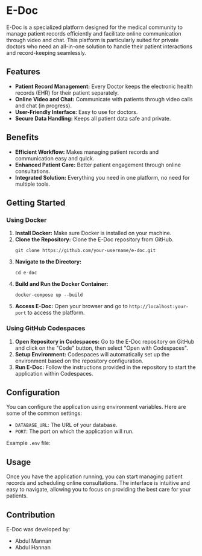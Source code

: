 # E-Doc

E-Doc is a specialized platform designed for the medical community to manage patient records efficiently and facilitate online communication through video and chat. This platform is particularly suited for private doctors who need an all-in-one solution to handle their patient interactions and record-keeping seamlessly.

## Features

- **Patient Record Management:** Every Doctor keeps the electronic health records (EHR) for their patient separately.
- **Online Video and Chat:** Communicate with patients through video calls and chat (in progress).
- **User-Friendly Interface:** Easy to use for doctors.
- **Secure Data Handling:** Keeps all patient data safe and private.

## Benefits

- **Efficient Workflow:** Makes managing patient records and communication easy and quick.
- **Enhanced Patient Care:** Better patient engagement through online consultations.
- **Integrated Solution:** Everything you need in one platform, no need for multiple tools.

## Getting Started

### Using Docker

1. **Install Docker:** Make sure Docker is installed on your machine.
2. **Clone the Repository:** Clone the E-Doc repository from GitHub.
    ```
    git clone https://github.com/your-username/e-doc.git
    ```
3. **Navigate to the Directory:**
    ```
    cd e-doc
    ```
4. **Build and Run the Docker Container:**
    ```
    docker-compose up --build
    ```
5. **Access E-Doc:** Open your browser and go to `http://localhost:your-port` to access the platform.

### Using GitHub Codespaces

1. **Open Repository in Codespaces:** Go to the E-Doc repository on GitHub and click on the "Code" button, then select "Open with Codespaces".
2. **Setup Environment:** Codespaces will automatically set up the environment based on the repository configuration.
3. **Run E-Doc:** Follow the instructions provided in the repository to start the application within Codespaces.

## Configuration

You can configure the application using environment variables. Here are some of the common settings:

- `DATABASE_URL`: The URL of your database.
- `PORT`: The port on which the application will run.

Example `.env` file:


## Usage

Once you have the application running, you can start managing patient records and scheduling online consultations. The interface is intuitive and easy to navigate, allowing you to focus on providing the best care for your patients.

## Contribution

E-Doc was developed by:

- Abdul Mannan
- Abdul Hannan
